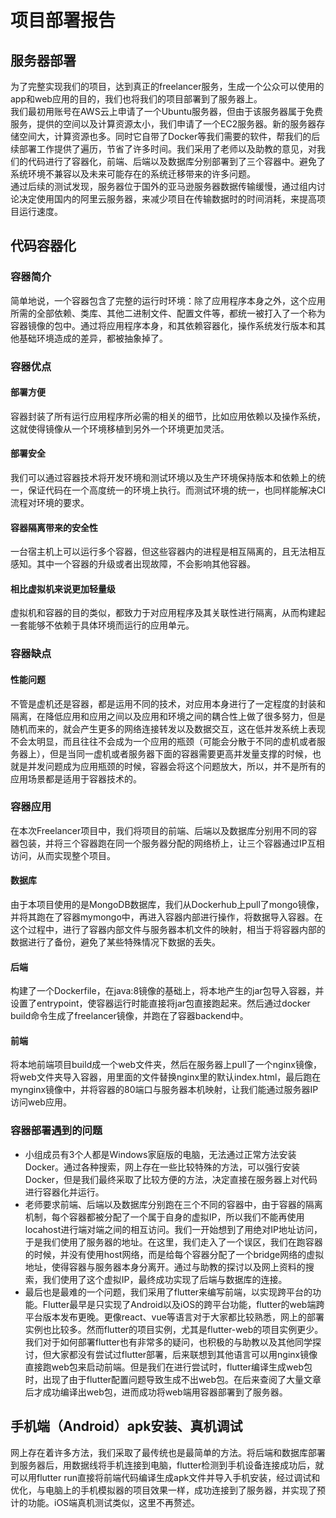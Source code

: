 # 项目部署报告

## 服务器部署
为了完整实现我们的项目，达到真正的freelancer服务，生成一个公众可以使用的app和web应用的目的，我们也将我们的项目部署到了服务器上。  
我们最初用账号在AWS云上申请了一个Ubuntu服务器，但由于该服务器属于免费服务，提供的空间以及计算资源太小，我们申请了一个EC2服务器。新的服务器存储空间大，计算资源也多。同时它自带了Docker等我们需要的软件，帮我们的后续部署工作提供了遍历，节省了许多时间。我们采用了老师以及助教的意见，对我们的代码进行了容器化，前端、后端以及数据库分别部署到了三个容器中。避免了系统环境不兼容以及未来可能存在的系统迁移带来的许多问题。  
通过后续的测试发现，服务器位于国外的亚马逊服务器数据传输缓慢，通过组内讨论决定使用国内的阿里云服务器，来减少项目在传输数据时的时间消耗，来提高项目运行速度。
## 代码容器化
### 容器简介
简单地说，一个容器包含了完整的运行时环境：除了应用程序本身之外，这个应用所需的全部依赖、类库、其他二进制文件、配置文件等，都统一被打入了一个称为容器镜像的包中。通过将应用程序本身，和其依赖容器化，操作系统发行版本和其他基础环境造成的差异，都被抽象掉了。
### 容器优点
#### 部署方便
容器封装了所有运行应用程序所必需的相关的细节，比如应用依赖以及操作系统，这就使得镜像从一个环境移植到另外一个环境更加灵活。
#### 部署安全
我们可以通过容器技术将开发环境和测试环境以及生产环境保持版本和依赖上的统一，保证代码在一个高度统一的环境上执行。而测试环境的统一，也同样能解决CI流程对环境的要求。
#### 容器隔离带来的安全性
一台宿主机上可以运行多个容器，但这些容器内的进程是相互隔离的，且无法相互感知。其中一个容器的升级或者出现故障，不会影响其他容器。
#### 相比虚拟机来说更加轻量级
虚拟机和容器的目的类似，都致力于对应用程序及其关联性进行隔离，从而构建起一套能够不依赖于具体环境而运行的应用单元。
### 容器缺点
#### 性能问题
不管是虚机还是容器，都是运用不同的技术，对应用本身进行了一定程度的封装和隔离，在降低应用和应用之间以及应用和环境之间的耦合性上做了很多努力，但是随机而来的，就会产生更多的网络连接转发以及数据交互，这在低并发系统上表现不会太明显，而且往往不会成为一个应用的瓶颈（可能会分散于不同的虚机或者服务器上），但是当同一虚机或者服务器下面的容器需要更高并发量支撑的时候，也就是并发问题成为应用瓶颈的时候，容器会将这个问题放大，所以，并不是所有的应用场景都是适用于容器技术的。
### 容器应用
在本次Freelancer项目中，我们将项目的前端、后端以及数据库分别用不同的容器包装，并将三个容器跑在同一个服务器分配的网络桥上，让三个容器通过IP互相访问，从而实现整个项目。
#### 数据库
由于本项目使用的是MongoDB数据库，我们从Dockerhub上pull了mongo镜像，并将其跑在了容器mymongo中，再进入容器内部进行操作，将数据导入容器。在这个过程中，进行了容器内部文件与服务器本机文件的映射，相当于将容器内部的数据进行了备份，避免了某些特殊情况下数据的丢失。
#### 后端
构建了一个Dockerfile，在java:8镜像的基础上，将本地产生的jar包导入容器，并设置了entrypoint，使容器运行时能直接将jar包直接跑起来。然后通过docker build命令生成了freelancer镜像，并跑在了容器backend中。
#### 前端
将本地前端项目build成一个web文件夹，然后在服务器上pull了一个nginx镜像，将web文件夹导入容器，用里面的文件替换nginx里的默认index.html，最后跑在mynginx镜像中，并将容器的80端口与服务器本机映射，让我们能通过服务器IP访问web应用。
### 容器部署遇到的问题
+ 小组成员有3个人都是Windows家庭版的电脑，无法通过正常方法安装Docker。通过各种搜索，网上存在一些比较特殊的方法，可以强行安装Docker，但是我们最终采取了比较方便的方法，决定直接在服务器上对代码进行容器化并运行。
+ 老师要求前端、后端以及数据库分别跑在三个不同的容器中，由于容器的隔离机制，每个容器都被分配了一个属于自身的虚拟IP，所以我们不能再使用locahost进行端对端之间的相互访问。我们一开始想到了用绝对IP地址访问，于是我们使用了服务器的地址。在这里，我们走入了一个误区，我们在跑容器的时候，并没有使用host网络，而是给每个容器分配了一个bridge网络的虚拟地址，使得容器与服务器本身分离开。通过与助教的探讨以及网上资料的搜索，我们使用了这个虚拟IP，最终成功实现了后端与数据库的连接。
+ 最后也是最难的一个问题，我们采用了flutter来编写前端，以实现跨平台的功能。Flutter最早是只实现了Android以及iOS的跨平台功能，flutter的web端跨平台版本发布更晚。更像react、vue等语言对于大家都比较熟悉，网上的部署实例也比较多。然而flutter的项目实例，尤其是flutter-web的项目实例更少。我们对于如何部署flutter也有非常多的疑问，也积极的与助教以及其他同学探讨，但大家都没有尝试过flutter部署，后来联想到其他语言可以用nginx镜像直接跑web包来启动前端。但是我们在进行尝试时，flutter编译生成web包时，出现了由于flutter配置问题导致生成不出web包。在后来查阅了大量文章后才成功编译出web包，进而成功将web端用容器部署到了服务器。
## 手机端（Android）apk安装、真机调试
网上存在着许多方法，我们采取了最传统也是最简单的方法。将后端和数据库部署到服务器后，用数据线将手机连接到电脑，flutter检测到手机设备连接成功后，就可以用flutter run直接将前端代码编译生成apk文件并导入手机安装，经过调试和优化，与电脑上的手机模拟器的项目效果一样，成功连接到了服务器，并实现了预计的功能。iOS端真机测试类似，这里不再赘述。
